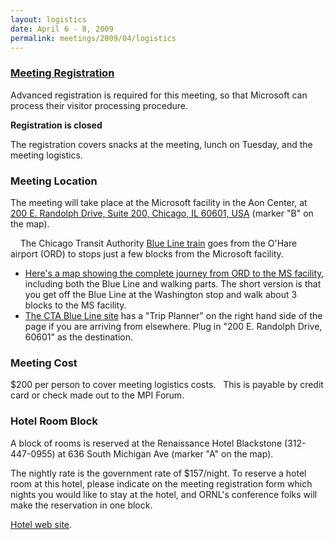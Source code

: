 ```yaml
---
layout: logistics
date: April 6 - 8, 2009
permalink: meetings/2009/04/logistics
---
```


### [Meeting Registration](https://www.ornl.gov/ccsd_registrations/nccs_mpi_forums/)

Advanced registration is required for this meeting, so that Microsoft can process their visitor processing procedure.

**Registration is closed**

The registration covers snacks at the meeting, lunch on Tuesday, and the meeting logistics.

### Meeting Location

The meeting will take place at the Microsoft facility in the Aon Center, at [200 E. Randolph Drive, Suite 200, Chicago, IL 60601, USA](http://maps.google.com/maps?f=d&source=s_d&saddr=636+S+Michigan+Ave,+Chicago,+Illinois+60605&daddr=200+E.+Randolph+Drive,+60601&hl=en&geocode=&mra=cc&sll=41.878444,-87.621374&sspn=0.017095,0.044889&ie=UTF8&z=15) (marker "B" on the map).

    The Chicago Transit Authority [Blue Line train](http://www.transitchicago.com/riding_cta/systemguide/blueline.aspx) goes from the O'Hare airport (ORD) to stops just a few blocks from the Microsoft facility.

*   [Here's a map showing the complete journey from ORD to the MS facility](http://www.google.com/maps?ie=UTF8&f=d&sll=41.812267,-87.837067&sspn=0.732868,1.450195&saddr=ORD&daddr=200+E+Randolph+Dr,+60601&ttype=arr&date=&time=hh:mm&dirflg=r&ll=41.928847,-87.718964&spn=0.239586,0.620041&z=11&start=0
    ), including both the Blue Line and walking parts. The short version is that you get off the Blue Line at the Washington stop and walk about 3 blocks to the MS facility.
*   [The CTA Blue Line site](http://www.transitchicago.com/riding_cta/systemguide/blueline.aspx) has a "Trip Planner" on the right hand side of the page if you are arriving from elsewhere. Plug in "200 E. Randolph Drive, 60601" as the destination.

### Meeting Cost

$200 per person to cover meeting logistics costs.   This is payable by credit card or check made out to the MPI Forum.

### Hotel Room Block

A block of rooms is reserved at the Renaissance Hotel Blackstone (312-447-0955) at 636 South Michigan Ave (marker "A" on the map).

The nightly rate is the government rate of $157/night. To reserve a hotel room at this hotel, please indicate on the meeting registration form which nights you would like to stay at the hotel, and ORNL's conference folks will make the reservation in one block.

[Hotel web site](http://www.marriott.com/hotels/travel/chirh-the-blackstone-a-renaissance-hotel).